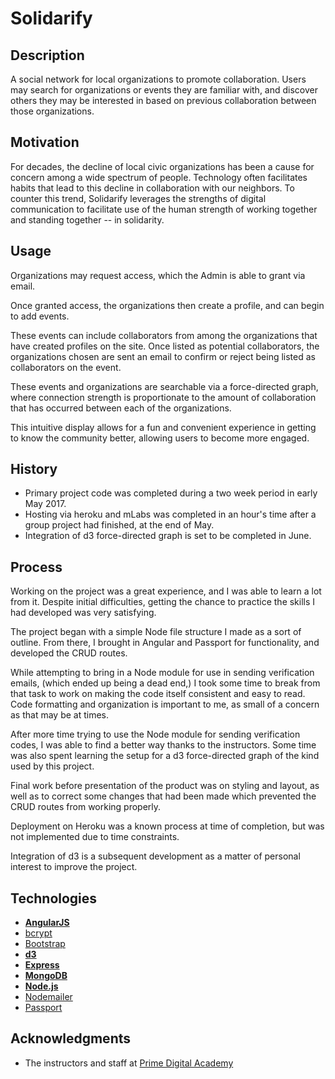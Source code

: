 # Solidarify

## Description

A social network for local organizations to promote collaboration.
Users may search for organizations or events they are familiar with, and discover others they may be interested in based on previous collaboration between those organizations.

## Motivation

For decades, the decline of local civic organizations has been a cause for concern among a wide spectrum of people. Technology often facilitates habits that lead to this decline in collaboration with our neighbors. To counter this trend, Solidarify leverages the strengths of digital communication to facilitate use of the human strength of working together and standing together -- in solidarity.

## Usage

Organizations may request access, which the Admin is able to grant via email.

Once granted access, the organizations then create a profile, and can begin to add events.

These events can include collaborators from among the organizations that have created profiles on the site. Once listed as potential collaborators, the organizations chosen are sent an email to confirm or reject being listed as collaborators on the event.

These events and organizations are searchable via a force-directed graph, where connection strength is proportionate to the amount of collaboration that has occurred between each of the organizations.

This intuitive display allows for a fun and convenient experience in getting to know the community better, allowing users to become more engaged.

## History

* Primary project code was completed during a two week period in early May 2017.
* Hosting via heroku and mLabs was completed in an hour's time after a group project had finished, at the end of May.
* Integration of d3 force-directed graph is set to be completed in June.

## Process

Working on the project was a great experience, and I was able to learn a lot from it. Despite initial difficulties, getting the chance to practice the skills I had developed was very satisfying.

The project began with a simple Node file structure I made as a sort of outline. From there, I brought in Angular and Passport for functionality, and developed the CRUD routes.

While attempting to bring in a Node module for use in sending verification emails, (which ended up being a dead end,) I took some time to break from that task to work on making the code itself consistent and easy to read. Code formatting and organization is important to me, as small of a concern as that may be at times.

After more time trying to use the Node module for sending verification codes, I was able to find a better way thanks to the instructors. Some time was also spent learning the setup for a d3 force-directed graph of the kind used by this project.

Final work before presentation of the product was on styling and layout, as well as to correct some changes that had been made which prevented the CRUD routes from working properly.

Deployment on Heroku was a known process at time of completion, but was not implemented due to time constraints.

Integration of d3 is a subsequent development as a matter of personal interest to improve the project.

## Technologies

- [**AngularJS**](https://angularjs.org/)
- [bcrypt](https://www.npmjs.com/package/bcrypt)
- [Bootstrap](http://getbootstrap.com/)
- [**d3**](https://d3js.org/)
- [**Express**](https://expressjs.com/)
- [**MongoDB**](https://www.mongodb.com/)
- [**Node.js**](https://nodejs.org/en/)
- [Nodemailer](https://www.npmjs.com/package/nodemailer)
- [Passport](http://passportjs.org/)

## Acknowledgments

* The instructors and staff at [Prime Digital Academy](https://primeacademy.io/)

